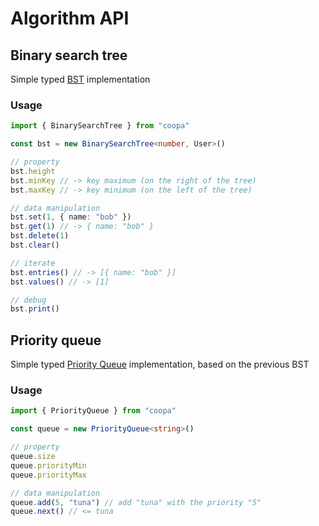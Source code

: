 # Algorithm API

## Binary search tree

Simple typed [BST](https://en.wikipedia.org/wiki/Binary_search_tree) implementation

### Usage

```ts
import { BinarySearchTree } from "coopa"

const bst = new BinarySearchTree<number, User>()

// property
bst.height
bst.minKey // -> key maximum (on the right of the tree)
bst.maxKey // -> key minimum (on the left of the tree)

// data manipulation
bst.set(1, { name: "bob" })
bst.get(1) // -> { name: "bob" }
bst.delete(1)
bst.clear()

// iterate
bst.entries() // -> [{ name: "bob" }]
bst.values() // -> [1]

// debug
bst.print()
```

## Priority queue

Simple typed [Priority Queue](https://en.wikipedia.org/wiki/Priority_queue) implementation, based on the previous BST

### Usage

```ts
import { PriorityQueue } from "coopa"

const queue = new PriorityQueue<string>()

// property
queue.size
queue.priorityMin
queue.priorityMax

// data manipulation
queue.add(5, "tuna") // add "tuna" with the priority "5"
queue.next() // <= tuna
```